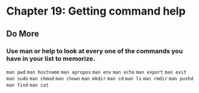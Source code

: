 
# Chapter 19: Getting command help

## Do More

### Use man or help to look at every one of the commands you have in your list to memorize.
   `man pwd`
   `man hostname`
   `man apropos`
   `man env`
   `man echo`
   `man export`
   `man exit `
   `man sudo`
   `man chmod`
   `man chown`
   `man mkdir`
   `man cd`
   `man ls`
   `man rmdir`
   `man pushd`
   `man find`
   `man cat`
